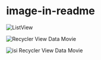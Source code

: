 # image-in-readme
![ListView](https://user-images.githubusercontent.com/80370722/136335114-cb7112c7-c8c0-417e-a3c8-8fb8ab8a69c9.jpeg)

![Recycler View Data Movie](https://user-images.githubusercontent.com/80370722/136335452-eaaf7b7a-dc4d-4e8d-86e1-101026397900.jpeg)

![isi Recycler View Data Movie](https://user-images.githubusercontent.com/80370722/136335582-1475abae-f267-4246-a704-4a2b375e053c.jpeg)
